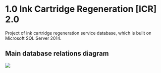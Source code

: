 # 1.0 Ink Cartridge Regeneration [ICR] 2.0  </br> 
Project of ink cartridge regeneration service database, which is built on Microsoft SQL Server 2014.  </br> 



## Main database relations diagram 
<img src="https://user-images.githubusercontent.com/59047042/85919730-5af2db00-b86e-11ea-95a3-04940538c57d.jpg">
